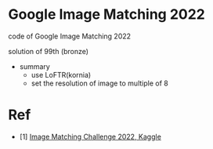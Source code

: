 # Google Image Matching 2022

code of Google Image Matching 2022

solution of 99th (bronze)

- summary
  - use LoFTR(kornia)
  - set the resolution of image to multiple of 8

# Ref

- [1] [Image Matching Challenge 2022, Kaggle](https://www.kaggle.com/competitions/image-matching-challenge-2022/overview)
